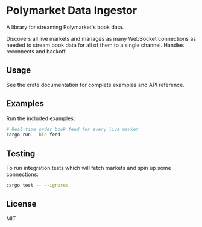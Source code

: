 # Polymarket Data Ingestor

A library for streaming Polymarket's book data.

Discovers all live markets and manages as many WebSocket connections as needed to stream book data for all of them to a single channel. Handles reconnects and backoff.

## Usage

See the crate documentation for complete examples and API reference.

## Examples

Run the included examples:

```bash
# Real-time order book feed for every live market
cargo run --bin feed
```

## Testing

To run integration tests which will fetch markets and spin up some connections:
```bash
cargo test -- --ignored
```

## License

MIT